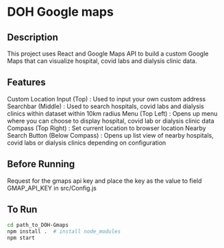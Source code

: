 # DOH Google maps

## Description
This project uses React and Google Maps API to build a custom Google Maps that can visualize hospital, covid labs and dialysis clinic data.

## Features
Custom Location Input (Top) : Used to input your own custom address
Searchbar (Middle) : Used to search hospitals, covid labs and dialysis clinics within dataset within 10km radius
Menu (Top Left) : Opens up menu where you can choose to display hospital, covid lab or dialysis clinic data
Compass (Top Right) : Set current location to browser location
Nearby Search Button (Below Compass) : Opens up list view of nearby hospitals, covid labs or dialysis clinics depending on configuration

## Before Running

Request for the gmaps api key and place the key as the value to field GMAP_API_KEY in src/Config.js

## To Run
```bash
cd path_to_DOH-Gmaps
npm install .  # install node_modules
npm start
```
